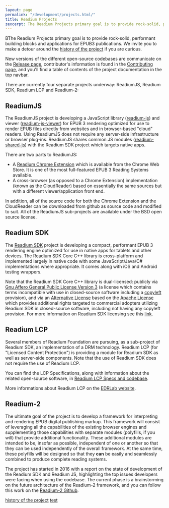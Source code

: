 ```yaml
---
layout: page
permalink: "/development/projects.html/"
title: Readium Projects
zexcerpt: The Readium Projects primary goal is to provide rock-solid, performant building blocks and applications for EPUB3 publications.
---
```

BThe Readium Projects primary goal is to provide rock-solid, performant building blocks and applications for EPUB3 publications. 
We invite you to make a detour around the [history of the project](/history/) if you are curious.

New versions of the different open-source codebases are communicate on the [Release page](/releases), contributor's information is found in the [Contributing page](/contributing/), and you'll find a table of contents of the project documentation in the top navbar. 

There are currently four separate projects underway: ReadiumJS, Readium SDK, Readium LCP and Readium-2:

## ReadiumJS

The ReadiumJS project is developing a JavaScript library ([readium-js](https://github.com/readium/readium-js)) and viewer ([readium-js-viewer](https://github.com/readium/readium-js-viewer)) for EPUB 3 rendering optimized for use to render EPUB files directly from websites and in browser-based "cloud" readers. Using ReadiumJS does not require any server-side infrastructure or browser plug-ins. ReadiumJS shares common JS modules ([readium-shared-js](https://github.com/readium/readium-shared-js)) with the Readium SDK project which targets native apps.

There are two parts to ReadiumJS:

- A [Readium Chrome Extension](https://chrome.google.com/webstore/detail/readium/fepbnnnkkadjhjahcafoaglimekefifl?hl=en-US) which is available from the Chrome Web Store. It is one of the most full-featured EPUB 3 Reading Systems available.
- A cross-browser (as opposed to a Chrome Extension) implementation (known as the CloudReader) based on essentially the same sources but with a different viewer/application front end.

In addition, all of the source code for both the Chrome Extension and the CloudReader can be downloaded from github as source code and modified to suit. All of the ReadiumJS sub-projects are available under the BSD open source license.

## Readium SDK

The [Readium SDK](https://github.com/readium/readium-sdk) project is developing a compact, performant EPUB 3 rendering engine optimized for use in native apps for tablets and other devices. The Readium SDK Core C++ library is cross-platform and implemented largely in native code with some JavaScript/Java/C# implementations where appropriate. It comes along with iOS and Android testing wrappers.

Note that the Readium SDK Core C++ library is dual-licensed: publicly via [Gnu Affero General Public License Version 3](http://www.gnu.org/licenses/agpl-3.0.html) (a license which contains terms incompatible with use in closed-source software including a [copyleft](https://en.wikipedia.org/wiki/Copyleft) provision), and via an [Alternative License](http://readium.org/about-us/corporate-documents/readium-sdk-license) based on the [Apache License](http://www.apache.org/licenses/LICENSE-2.0) which provides additional rights targeted to commercial adopters utilizing Readium SDK in closed-source software, including not having any copyleft provision. For more information on Readium SDK licensing see this [link](http://readium.org/license-readium-sdk).

## Readium LCP

Several members of Readium Foundation are pursuing, as a sub-project of Readium SDK, an implementation of a  DRM technology. Readium LCP (for "Licensed Content Protection") is providing a module for Readium SDK as well as server-side components. Note that the use of Readium SDK does not require the use of Readium LCP. 

You can find the LCP Specifications, along with information about the related open-source software, in [Readium LCP Specs and codebase](/readium-lcp-specifications-codebase/).

More informations about Readium LCP on the [EDRLab website](https://edrlab.org/edrlab/readium-lcp-overview/).

## Readium-2

The ultimate goal of the project is to develop a framework for interpreting and rendering EPUB digital publishing markup.
This framework will consist of leveraging all the capabilities of the existing browser engines and supplementing those capabilities with separate modules (polyfills, if you will) that provide additional functionality.  These additional modules are intended to be, insofar as possible, independent of one or another so that they can be used independently of the overall framework.  At the same time, these polyfills will be designed so that they **can** be easily and seamlessly combined to produce complete reading systems.

The project has started in 2016 with a report on the state of development of the Readium SDK and Readium JS, highlighting the top issues developers were facing when using the codebase. The current phase is a brainstorming on the future architecture of the Readium-2 framework, and you can follow this work on the [Readium-2 Github](https://github.com/readium/readium-2). 

[history of the project](/history/)
[test](/readium-2/navigator/README.html)

